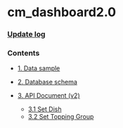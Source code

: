 # cm_dashboard2.0

### [Update log](https://github.com/ace68723/cm_dashboard2.0/blob/master/Document/UpdateLog.md)
### Contents
* [1. Data sample]()
* [2. Database schema ]()

* [3. API Document (v2)](https://github.com/ace68723/cm_dashboard2.0/blob/master/Document/API_Document)
  * [3.1 Set Dish](https://github.com/ace68723/cm_dashboard2.0/blob/master/Document/API_Document/set_dish.md)
  * [3.2 Set Topping Group](https://github.com/ace68723/cm_dashboard2.0/blob/master/Document/API_Document/set_tpg.md)
  

